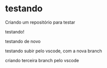 # testando
Criando um repositório para testar

testando!

testando de novo

testando subir pelo vscode, com a nova branch

criando terceira branch pelo vscode
